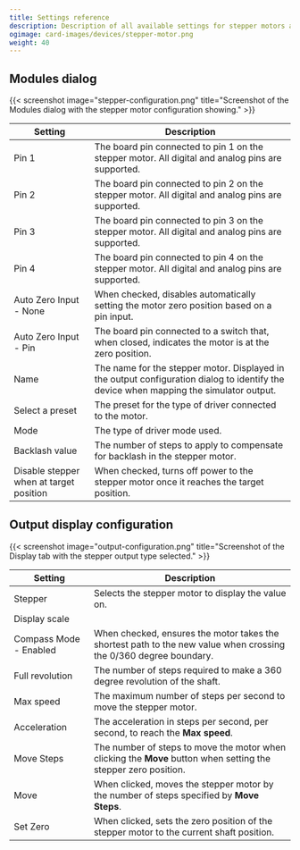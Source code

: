 ```yaml
---
title: Settings reference
description: Description of all available settings for stepper motors and output configurations using them.
ogimage: card-images/devices/stepper-motor.png
weight: 40
---
```


## Modules dialog

{{< screenshot image="stepper-configuration.png" title="Screenshot of the Modules dialog with the stepper motor configuration showing." >}}

| Setting                                 | Description                                                                                                                            |
| --------------------------------------- | -------------------------------------------------------------------------------------------------------------------------------------- |
| Pin 1                                   | The board pin connected to pin 1 on the stepper motor. All digital and analog pins are supported.                                      |
| Pin 2                                   | The board pin connected to pin 2 on the stepper motor. All digital and analog pins are supported.                                      |
| Pin 3                                   | The board pin connected to pin 3 on the stepper motor. All digital and analog pins are supported.                                      |
| Pin 4                                   | The board pin connected to pin 4 on the stepper motor. All digital and analog pins are supported.                                      |
| Auto Zero Input - None                  | When checked, disables automatically setting the motor zero position based on a pin input.                                             |
| Auto Zero Input - Pin                   | The board pin connected to a switch that, when closed, indicates the motor is at the zero position.                                    |
| Name                                    | The name for the stepper motor. Displayed in the output configuration dialog to identify the device when mapping the simulator output. |
| Select a preset                         | The preset for the type of driver connected to the motor.                                                                              |
| Mode                                    | The type of driver mode used.                                                                                                          |
| Backlash value                          | The number of steps to apply to compensate for backlash in the stepper motor.                                                          |
| Disable stepper when at target position | When checked, turns off power to the stepper motor once it reaches the target position.                                                |

## Output display configuration

{{< screenshot image="output-configuration.png" title="Screenshot of the Display tab with the stepper output type selected." >}}

| Setting                | Description                                                                                                       |
| ---------------------- | ----------------------------------------------------------------------------------------------------------------- |
| Stepper                | Selects the stepper motor to display the value on.                                                                |
| Display scale          |                                                                                                                   |
| Compass Mode - Enabled | When checked, ensures the motor takes the shortest path to the new value when crossing the 0/360 degree boundary. |
| Full revolution        | The number of steps required to make a 360 degree revolution of the shaft.                                        |
| Max speed              | The maximum number of steps per second to move the stepper motor.                                                 |
| Acceleration           | The acceleration in steps per second, per second, to reach the **Max speed**.                                     |
| Move Steps             | The number of steps to move the motor when clicking the **Move** button when setting the stepper zero position.   |
| Move                   | When clicked, moves the stepper motor by the number of steps specified by **Move Steps**.                         |
| Set Zero               | When clicked, sets the zero position of the stepper motor to the current shaft position.                          |

